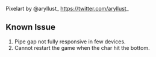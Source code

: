Pixelart by @aryllust_
https://twitter.com/aryllust_

## Known Issue

1. Pipe gap not fully responsive in few devices.
2. Cannot restart the game when the char hit the bottom.
